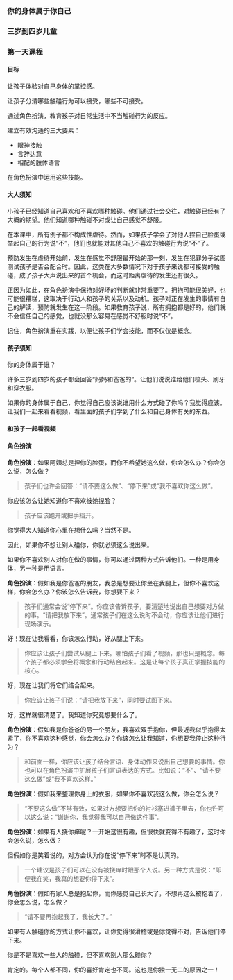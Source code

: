 ### 你的身体属于你自己

### 三岁到四岁儿童

### 第一天课程

#### 目标

让孩子体验对自己身体的掌控感。

让孩子分清哪些触碰行为可以接受，哪些不可接受。

通过角色扮演，教育孩子对日常生活中不当触碰行为的反应。

建立有效沟通的三大要素：

* 眼神接触
* 言辞达意
* 相配的肢体语言

在角色扮演中运用这些技能。

#### 大人须知

小孩子已经知道自己喜欢和不喜欢哪种触碰。他们通过社会交往，对触碰已经有了大概的期望。他们知道哪种触碰不对或让自己感觉不舒服。

在本课中，所有例子都不构成性虐待。然而，如果孩子学会了对他人捏自己脸蛋或举起自己的行为说“不”，他们也就能对其他自己不喜欢的触碰行为说“不”了。

预防发生在虐待开始前，发生在感觉不舒服最开始的那一刻，发生在犯罪分子试图测试孩子是否会配合时。因此，这类在大多数情况下对于孩子来说都可接受的触碰，成了孩子大声说出来的首个机会，而这时距离虐待的发生还有很久。

正因为如此，在角色扮演中保持对好坏的判断就非常重要了。拥抱可能很美好，也可能很糟糕，这取决于行动人和孩子的关系以及动机。孩子对正在发生的事情有自己的解读，预防就发生在这一阶段。如果教育孩子说，所有拥抱都是好的，他们就不会信任自己的感觉，也就没那么容易在感觉不舒服时说“不”。

记住，角色扮演重在实践，以便让孩子们学会技能，而不仅仅是概念。

#### 孩子须知

你的身体属于谁？

许多三岁到四岁的孩子都会回答“妈妈和爸爸的”。让他们说说谁给他们梳头、刷牙和穿衣服。

如果你的身体属于自己，你觉得自己应该说谁用什么方式碰了你吗？我觉得应该。让我们一起来看看视频，看里面的孩子们学到了什么和自己身体有关的东西。

#### 和孩子一起看视频

#### 角色扮演

**角色扮演**：如果阿姨总是捏你的脸蛋，而你不希望她这么做，你会怎么办？你会怎么说，怎么做？

> 孩子们也许会回答：“请不要这么做”、“停下来”或“我不喜欢你这么做”。

你应该怎么让她知道你不喜欢被她捏脸？

> 孩子应该跑开或把手挡开。

你觉得大人知道你心里在想什么吗？当然不是。

因此，如果你不想让别人碰你，你就必须这么说出来。

如果你不喜欢别人对你在做的事情，你可以通过两种方式告诉他们。一种是用身体，另一种是用语言。

**角色扮演**：假如我是你爸爸的朋友，我总是想要让你坐在我腿上，但你不喜欢这样，你会怎么办？你该怎么告诉我，你想要下来？

> 孩子们通常会说“停下来”。你应该告诉孩子，要清楚地说出自己想要对方做的事。“请把我放下来”。通常孩子们在这么说时不会动，你应该让他们进行现场演示。

好！现在让我看看，你该怎么行动，好从腿上下来。

> 你应该让孩子们尝试从腿上下来。哪怕孩子们看了视频，那也只是概念。每个孩子都必须学会将概念和行动结合起来。这是让每个孩子真正掌握技能的核心。

好，现在让我们将它们结合起来。

> 你应该让孩子们说：“请把我放下来”，同时要试图下来。

好，这样就很清楚了。我知道你究竟想要什么了。

**角色扮演**：假如我是你爸爸的另一个朋友，我喜欢双手抱你，但最近我似乎抱得太紧了，你不喜欢这种感觉，你会怎么办？你该怎么让我知道，你想要我停止这种行为？

> 和前面一样，你应该让孩子结合言语、身体动作来说出自己想要的事情。你也可以在角色扮演中扩展孩子们言语表达的方式。比如说：“不”、“请不要这么做”或“我不喜欢这样。”

**角色扮演**：假如我来整理你身上的衣服，如果你不喜欢我这么做，你会怎么说？

> “不要这么做”不够有效，如果对方想要把你的衬衫塞进裤子里去，你也许可以这么说：“谢谢你，我觉得我可以自己做这件事”。

**角色扮演**：如果有人挠你痒呢？一开始这很有趣，但很快就变得不有趣了，这时你会怎么说，怎么做？

但假如你是笑着说的，对方会认为你在说“停下来”时不是认真的。

> 一个建议是孩子们可以在没有被挠痒时跟那个人说。另一种方式是说：“即便我在笑，我真的想要你停下来”。

**角色扮演**：假如有家人总是抱起你，而你感觉自己长大了，不想再这么被抱着了，你会怎么说，怎么做？

> “请不要再抱起我了，我长大了。”

如果有人触碰你的方式让你不喜欢，让你觉得很滑稽或是你觉得不对，告诉他们停下来。

你是不是喜欢一些人的触碰，但不喜欢别人那么碰你？

肯定的。每个人都不同，你的喜好肯定也不同。这也是你独一无二的原因之一！